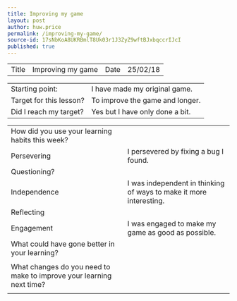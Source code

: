 ```yaml
---
title: Improving my game
layout: post
author: huw.price
permalink: /improving-my-game/
source-id: 17sNbKoA8UKRBmlT8Uk03r1J3ZyZ9wftBJxbqccrIJcI
published: true
---
```

<table>
  <tr>
    <td>Title</td>
    <td>Improving my game</td>
    <td>Date</td>
    <td>25/02/18</td>
  </tr>
</table>


<table>
  <tr>
    <td>Starting point:</td>
    <td>I have made my original game. </td>
  </tr>
  <tr>
    <td>Target for this lesson?</td>
    <td>To improve the game and longer.</td>
  </tr>
  <tr>
    <td>Did I reach my target? </td>
    <td>Yes but I have only done a bit.</td>
  </tr>
</table>


<table>
  <tr>
    <td>How did you use your learning habits this week?</td>
    <td></td>
  </tr>
  <tr>
    <td>Persevering</td>
    <td>I persevered by fixing a bug I found.</td>
  </tr>
  <tr>
    <td>Questioning?</td>
    <td></td>
  </tr>
  <tr>
    <td>Independence</td>
    <td>I was independent in thinking of ways to make it more interesting.</td>
  </tr>
  <tr>
    <td>Reflecting</td>
    <td></td>
  </tr>
  <tr>
    <td>Engagement</td>
    <td>I was engaged to make my game as good as possible.</td>
  </tr>
  <tr>
    <td>What could have gone better in your learning?</td>
    <td></td>
  </tr>
  <tr>
    <td></td>
    <td></td>
  </tr>
  <tr>
    <td>What changes do you need to make to improve your learning next time?</td>
    <td></td>
  </tr>
  <tr>
    <td></td>
    <td></td>
  </tr>
</table>


